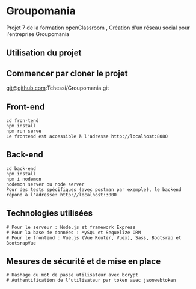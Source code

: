 # Groupomania

Projet 7 de la formation openClassroom , Création d'un réseau social pour l'entreprise Groupomania

## Utilisation du projet

## Commencer par cloner le projet

git@github.com:Tchessi/Groupomania.git

## Front-end

```
cd fron-tend
npm install
npm run serve
Le frontend est accessible à l'adresse http://localhost:8080

```

## Back-end

```
cd back-end
npm install
npm i nodemon
nodemon server ou node server
Pour des tests spécifiques (avec postman par exemple), le backend répond à l'adresse: http://localhost:3000

```

## Technologies utilisées

```
# Pour le serveur : Node.js et framework Express
# Pour la base de données : MySQL et Sequelize ORM
# Pour le frontend : Vue.js (Vue Router, Vuex), Sass, Bootsrap et BootsrapVue

```

## Mesures de sécurité et de mise en place

```
# Hashage du mot de passe utilisateur avec bcrypt
# Authentification de l'utilisateur par token avec jsonwebtoken

```
